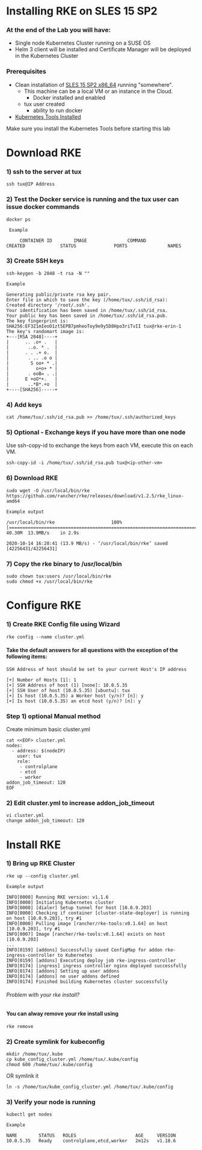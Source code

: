 # Installing RKE on SLES 15 SP2

### At the end of the Lab you will have:
* Single node Kubernetes Cluster running on a SUSE OS
* Helm 3 client will be installed and Certificate Manager will be deployed in the Kubernetes Cluster

### Prerequisites

* Clean installation of <a href="InstallSLESonx86.md"> SLES 15 SP2 x86_64</a> running "somewhere".
  * This machine can be a local VM or an instance in the Cloud.
    *  Docker installed and enabled
  * tux user created 
    * ability to run docker
* <a href="InstallKubernetesTools.md">Kubernetes  Tools Installed</a>


Make sure  you install the Kubernetes  Tools before starting this lab

# Download RKE 

### 1) ssh to the server at tux

```
ssh tux@IP Address
```

### 2) Test the Docker service is running and the tux user can issue docker commands
```
docker ps

 Example

     CONTAINER ID        IMAGE               COMMAND             CREATED             STATUS              PORTS               NAMES
```

### 3) Create SSH keys
```
ssh-keygen -b 2048 -t rsa -N ""

Example

Generating public/private rsa key pair.
Enter file in which to save the key (/home/tux/.ssh/id_rsa):
Created directory '/root/.ssh'.
Your identification has been saved in /home/tux/.ssh/id_rsa.
Your public key has been saved in /home/tux/.ssh/id_rsa.pub.
The key fingerprint is:
SHA256:EF3Z1mIeoO1zt5EPB7pmheoToy9e9y5D8Hpo3riTvII tux@rke-erin-1
The key's randomart image is:
+---[RSA 2048]----+
|      .. .o+ .   |
|       ..o. * .  |
|      . . .+ o.  |
|       . .. .o o |
|        S oo+ * .|
|          o+o+ * |
|       . ooB= . .|
|      E +oO*+.   |
|       ..*B*.+o  |
+----[SHA256]-----+
```


### 4) Add keys
```
cat /home/tux/.ssh/id_rsa.pub >> /home/tux/.ssh/authorized_keys
```

### 5) Optional - Exchange keys if you have more than one node
Use ssh-copy-id to exchange the keys from each VM, execute this on each VM.
```
ssh-copy-id -i /home/tux/.ssh/id_rsa.pub tux@<ip-other-vm>
```

### 6) Download RKE
```
sudo wget -O /usr/local/bin/rke https://github.com/rancher/rke/releases/download/v1.2.5/rke_linux-amd64

Example output

/usr/local/bin/rke                     100%[=========================================================================>]  40.30M  13.9MB/s    in 2.9s

2020-10-14 16:28:41 (13.9 MB/s) - ‘/usr/local/bin/rke’ saved [42256431/42256431]
```

### 7) Copy the rke binary to /usr/local/bin
```
sudo chown tux:users /usr/local/bin/rke
sudo chmod +x /usr/local/bin/rke
```
# Configure RKE 

### 1) Create RKE Config file using Wizard

```
rke config --name cluster.yml
```

#### Take the default answers for all questions with the exception of the following items:
```
SSH Address of host should be set to your current Host's IP address

[+] Number of Hosts [1]: 1
[+] SSH Address of host (1) [none]: 10.0.5.35
[+] SSH User of host (10.0.5.35) [ubuntu]: tux
[+] Is host (10.0.5.35) a Worker host (y/n)? [n]: y
[+] Is host (10.0.5.35) an etcd host (y/n)? [n]: y
```
### Step 1) optional Manual method 

Create minimum basic cluster.yml 
```
cat <<EOF> cluster.yml
nodes:
  - address: $(nodeIP)
    user: tux
    role:
     - controlplane
     - etcd
     - worker
addon_job_timeout: 120
EOF
```
### 2) Edit cluster.yml to increase addon_job_timeout

    vi cluster.yml
    change addon_job_timeout: 120

# Install RKE

### 1) Bring up RKE Cluster
```
rke up --config cluster.yml

Example output

INFO[0000] Running RKE version: v1.1.6
INFO[0000] Initiating Kubernetes cluster
INFO[0000] [dialer] Setup tunnel for host [10.0.9.203]
INFO[0000] Checking if container [cluster-state-deployer] is running on host [10.0.9.203], try #1
INFO[0000] Pulling image [rancher/rke-tools:v0.1.64] on host [10.0.9.203], try #1
INFO[0007] Image [rancher/rke-tools:v0.1.64] exists on host [10.0.9.203]
...
INFO[0159] [addons] Successfully saved ConfigMap for addon rke-ingress-controller to Kubernetes
INFO[0159] [addons] Executing deploy job rke-ingress-controller
INFO[0174] [ingress] ingress controller nginx deployed successfully
INFO[0174] [addons] Setting up user addons
INFO[0174] [addons] no user addons defined
INFO[0174] Finished building Kubernetes cluster successfully
```

###### Problem with your rke install?
#### You can alway remove your rke install using

```
rke remove
```

### 2) Create symlink for kubeconfig
```
mkdir /home/tux/.kube
cp kube_config_cluster.yml /home/tux/.kube/config
chmod 600 /home/tux/.kube/config
```
OR symlink it
```
ln -s /home/tux/kube_config_cluster.yml /home/tux/.kube/config
```

### 3) Verify your node is running
```
kubectl get nodes

Example

NAME        STATUS   ROLES                      AGE     VERSION
10.0.5.35   Ready    controlplane,etcd,worker   2m12s   v1.18.6
```


